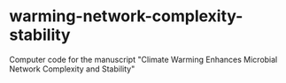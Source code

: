 # warming-network-complexity-stability
Computer code for the manuscript "Climate Warming Enhances Microbial Network Complexity and Stability"
